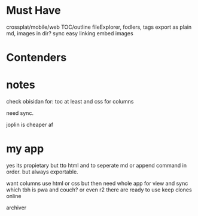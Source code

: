 # Must Have
crossplat/mobile/web 
TOC/outline
fileExplorer, fodlers, tags
export as plain md, images in dir?
sync
easy linking
embed images

# Contenders

# notes 
check obisidan for:
toc at least
and css for columns 

need sync.

joplin is cheaper af


# my app 
yes its propietary
but tto html and to seperate md
or append command in order.
but always exportable.

want columns
use html or css
but then need whole app for view and sync 
which tbh is pwa and couch? or even r2
there are ready to use keep clones online

archiver
